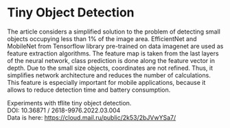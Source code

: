 # Tiny Object Detection  

The article considers a simplified solution to the problem of detecting small objects occupying less than 1% of the image area. EfficientNet and MobileNet from Tensorflow library pre-trained on data imagenet are used as feature extraction algorithms. The feature map is taken from the last layers of the neural network, class prediction is done along the feature vector in depth. Due to the small size objects, coordinates are not refined. Thus, it simplifies network architecture and reduces the number of calculations. This feature is especially important for mobile applications, because it allows to reduce detection time and battery consumption.

Experiments with tflite tiny object detection.  
DOI: 10.36871 / 2618-9976.2022.03.004  
Data is here: https://cloud.mail.ru/public/2k53/2bJVwYSa7/  
